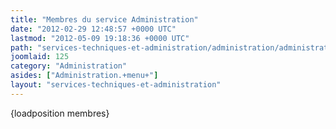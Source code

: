 ```yaml
---
title: "Membres du service Administration"
date: "2012-02-29 12:48:57 +0000 UTC"
lastmod: "2012-05-09 19:18:36 +0000 UTC"
path: "services-techniques-et-administration/administration/administration.md"
joomlaid: 125
category: "Administration"
asides: ["Administration.+menu+"]
layout: "services-techniques-et-administration"
---
```

{loadposition membres}
